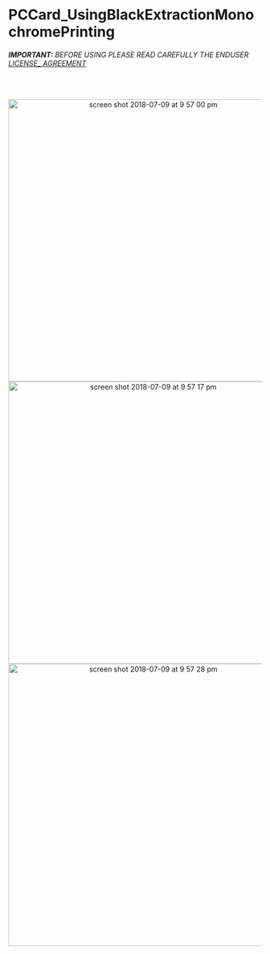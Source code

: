 # PCCard_UsingBlackExtractionMonochromePrinting
###### __IMPORTANT:__ BEFORE USING PLEASE READ CAREFULLY THE ENDUSER [LICENSE_ AGREEMENT](http://link-os.github.io/Zebra_SDK_EULA.pdf)
<br />


<p align="center">

<img width="561" height=”600” alt="screen shot 2018-07-09 at 9 57 00 pm" src="https://user-images.githubusercontent.com/41017424/42486722-21e14db0-83c3-11e8-9e5c-b90aeb53d392.png">
<img width="561" height=”600” alt="screen shot 2018-07-09 at 9 57 17 pm" src="https://user-images.githubusercontent.com/41017424/42486723-23e77170-83c3-11e8-883b-99e6046e521a.png">
<img width="561" height=”600” alt="screen shot 2018-07-09 at 9 57 28 pm" src="https://user-images.githubusercontent.com/41017424/42486730-26e44894-83c3-11e8-93b8-84cf8171ddbf.png">

</p>

